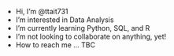 - Hi, I’m @ttait731
- I’m interested in Data Analysis
- I’m currently learning Python, SQL, and R
- I’m not looking to collaborate on anything, yet!
- How to reach me ... TBC

<!---
ttait731/ttait731 is a ✨ special ✨ repository because its `README.md` (this file) appears on your GitHub profile.
You can click the Preview link to take a look at your changes.
--->
